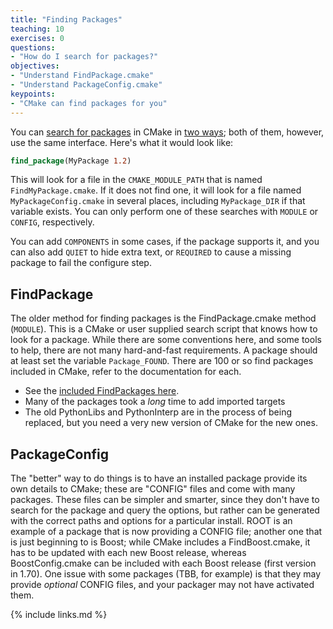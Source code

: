 ```yaml
---
title: "Finding Packages"
teaching: 10
exercises: 0
questions:
- "How do I search for packages?"
objectives:
- "Understand FindPackage.cmake"
- "Understand PackageConfig.cmake"
keypoints:
- "CMake can find packages for you"
---
```


You can [search for packages](https://cmake.org/cmake/help/latest/command/find_package.html) in CMake in [two ways](https://cmake.org/cmake/help/latest/manual/cmake-packages.7.html); both of them, however, use the same interface. Here's what it would look like:

```cmake
find_package(MyPackage 1.2)
```

This will look for a file in the `CMAKE_MODULE_PATH` that is named `FindMyPackage.cmake`. If it does not find one, it will look for a file named `MyPackageConfig.cmake` in several places, including `MyPackage_DIR` if that variable exists. You can only perform one of these searches with `MODULE` or `CONFIG`, respectively.

You can add `COMPONENTS` in some cases, if the package supports it, and you can also add `QUIET` to hide extra text, or `REQUIRED` to cause a missing package to fail the configure step.

## FindPackage

The older method for finding packages is the FindPackage.cmake method (`MODULE`). This is a CMake or user supplied search script that knows how to look for a package. While there are some conventions here, and some tools to help, there are not many hard-and-fast requirements. A package should at least set the variable `Package_FOUND`. There are 100 or so find packages included in CMake, refer to the documentation for each.

* See the [included FindPackages here](https://cmake.org/cmake/help/latest/manual/cmake-modules.7.html#find-modules).
* Many of the packages took a *long* time to add imported targets
* The old PythonLibs and PythonInterp are in the process of being replaced, but you need a very new version of CMake for the new ones.

## PackageConfig

The "better" way to do things is to have an installed package provide its own details to CMake; these are "CONFIG" files and come with many packages. These files can be simpler and smarter, since they don't have to search for the package and query the options, but rather can be generated with the correct paths and options for a particular install. ROOT is an example of a package that is now providing a CONFIG file; another one that is just beginning to is Boost; while CMake includes a FindBoost.cmake, it has to be updated with each new Boost release, whereas BoostConfig.cmake can be included with each Boost release (first version in 1.70). One issue with some packages (TBB, for example) is that they may provide *optional* CONFIG files, and your packager may not have activated them.


{% include links.md %}
